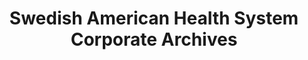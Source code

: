 ---
layout: repo
title: "Swedish American Health System Corporate Archives"
id: 16055
permalink: repos/16055/
---